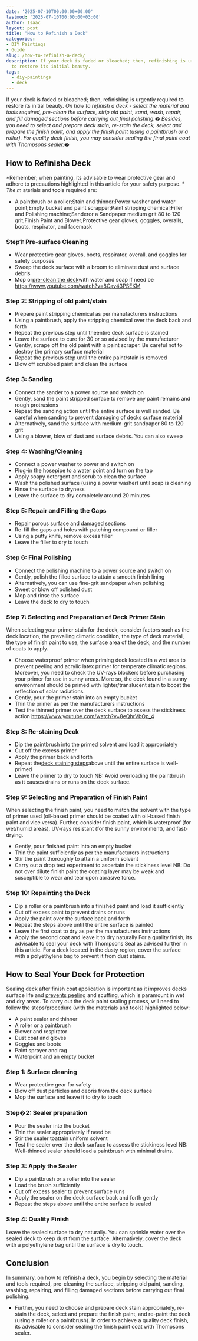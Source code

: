 ```yaml
---
date: '2025-07-10T00:00:00+00:00'
lastmod: '2025-07-10T00:00:00+03:00'
author: Isaac
layout: post
title: "How to Refinish a Deck"
categories:
- DIY Paintings
- Guide
slug: /how-to-refinish-a-deck/
description: If your deck is faded or bleached; then, refinishing is urgently required
  to restore its initial beauty.
tags: 
  - diy-paintings
  - deck
---
```

If your deck is faded or bleached; then, refinishing is urgently required to restore its initial beauty.
*On how to refinish a deck - select the material and tools required, pre-clean the surface, strip old paint, sand, wash, repair, and fill damaged sections before carrying out final polishing.�*
*Besides, you need to select and prepare deck stain, re-stain the deck, select and prepare the finish paint, and apply the finish paint (using a paintbrush or a roller). For quality deck finish, you may consider sealing the final paint coat with Thompsons sealer.�*
## 
## How to Refinisha Deck
*Remember; when painting, its advisable to wear protective gear and adhere to precautions highlighted in this article for your safety purpose. *
*The m*
aterials and tools required are:
- A paintbrush or a roller;Stain and thinner;Power washer and water point;Empty bucket and paint scrapper;Paint stripping chemical;Filler and Polishing machine;Sanderor a Sandpaper  medium grit 80 to 120 grit;Finish Paint and Blower;Protective gear  gloves, goggles, overalls, boots, respirator, and facemask
### Step1: Pre-surface Cleaning
- Wear protective gear  gloves, boots, respirator, overall, and goggles  for safety purposes
- Sweep the deck surface with a broom to eliminate dust and surface debris
- Mop or[pre-clean the deck](https://pestpolicy.com/how-to-clean-a-deck-before-staining/)with water and soap if need be
https://www.youtube.com/watch?v=8Cav43PSEKM
### Step 2: Stripping of old paint/stain
- Prepare paint stripping chemical as per manufacturers instructions
- Using a paintbrush, apply the stripping chemical over the deck  back and forth
- Repeat the previous step until theentire deck surface is stained
- Leave the surface to cure for 30 or so advised by the manufacturer
- Gently, scrape off the old paint with a paint scraper. Be careful not to destroy the primary surface material
- Repeat the previous step until the entire paint/stain is removed
- Blow off scrubbed paint and clean the surface
### Step 3: Sanding
- Connect the sander to a power source and switch on
- Gently, sand the paint stripped surface to remove any paint remains and rough protrusions
- Repeat the sanding action until the entire surface is well sanded. Be careful when sanding to prevent damaging of decks surface material
- Alternatively, sand the surface with medium-grit sandpaper  80 to 120 grit
- Using a blower, blow of dust and surface debris. You can also sweep
### Step 4: Washing/Cleaning
- Connect a power washer to power and switch on
- Plug-in the hosepipe to a water point and turn on the tap
- Apply soapy detergent and scrub to clean the surface
- Wash the polished surface (using a power washer) until soap is cleaning
- Rinse the surface to dryness
- Leave the surface to dry completely  around 20 minutes
### Step 5: Repair and Filling the Gaps
- Repair porous surface and damaged sections
- Re-fill the gaps and holes with patching compound or filler
- Using a putty knife, remove excess filler
- Leave the filler to dry to touch
### Step 6: Final Polishing
- Connect the polishing machine to a power source and switch on
- Gently, polish the filled surface to attain a smooth finish lining
- Alternatively, you can use fine-grit sandpaper when polishing
- Sweet or blow off polished dust
- Mop and rinse the surface
- Leave the deck to dry to touch
### Step 7: Selecting and Preparation of Deck Primer Stain
When selecting your primer stain for the deck, consider factors such as the deck location, the prevailing climatic condition, the type of deck material, the type of finish paint to use, the surface area of the deck, and the number of coats to apply.
- Choose waterproof primer when priming deck located in a wet area to prevent peeling and acrylic latex primer for temperate climatic regions. Moreover, you need to check the UV-rays blockers before purchasing your primer for use in sunny areas.
More so, the deck found in a sunny environment should be primed with lighter/translucent stain to boost the reflection of solar radiations.
- Gently, pour the primer stain into an empty bucket
- Thin the primer as per the manufacturers instructions
- Test the thinned primer over the deck surface to assess the stickiness action
https://www.youtube.com/watch?v=8eQhrVbOp_4
### Step 8: Re-staining Deck
- Dip the paintbrush into the primed solvent and load it appropriately
- Cut off the excess primer
- Apply the primer  back and forth
- Repeat the[deck staining steps](https://pestpolicy.com/how-to-stain-a-deck-for-the-first-time/)above until the entire surface is well-primed
- Leave the primer to dry to touch
NB: Avoid overloading the paintbrush as it causes drains or runs on the deck surface.
### Step 9: Selecting and Preparation of Finish Paint
When selecting the finish paint, you need to match the solvent with the type of primer used (oil-based primer should be coated with oil-based finish paint and vice versa).
Further, consider finish paint, which is waterproof (for wet/humid areas), UV-rays resistant (for the sunny environment), and fast-drying.
- Gently, pour finished paint into an empty bucket
- Thin the paint sufficiently  as per the manufacturers instructions
- Stir the paint thoroughly to attain a uniform solvent
- Carry out a drop test experiment to ascertain the stickiness level
NB: Do not over dilute finish paint  the coating layer may be weak and susceptible to wear and tear upon abrasive force.
### Step 10: Repainting the Deck
- Dip a roller or a paintbrush into a finished paint and load it sufficiently
- Cut off excess paint to prevent drains or runs
- Apply the paint over the surface back and forth
- Repeat the steps above until the entire surface is painted
- Leave the first coat to dry as per the manufacturers instructions
- Apply the second coat and leave it to dry naturally
For a quality finish, its advisable to seal your deck with Thompsons Seal as advised further in this article.
For a deck located in the dusty region, cover the surface with a polyethylene bag to prevent it from dust stains.
## How to Seal Your Deck for Protection
Sealing deck after finish coat application is important as it improves decks surface life and
[prevents peeling](https://pestpolicy.com/how-to-paint-a-deck-with-peeling-paint/)
and scuffing, which is paramount in wet and dry areas.
To carry out the deck paint sealing process, will need to follow the steps/procedure (with the materials and tools) highlighted below:
- A paint sealer and thinner
- A roller or a paintbrush
- Blower and respirator
- Dust coat and gloves
- Goggles and boots
- Paint sprayer and rag
- Waterpoint and an empty bucket
### Step 1: Surface cleaning
- Wear protective gear for safety
- Blow off dust particles and debris from the deck surface
- Mop the surface and leave it to dry to touch
### Step�2: Sealer preparation
- Pour the sealer into the bucket
- Thin the sealer appropriately if need be
- Stir the sealer toattain uniform solvent
- Test the sealer over the deck surface to assess the stickiness level
NB: Well-thinned sealer should load a paintbrush with minimal drains.
### Step 3: Apply the Sealer
- Dip a paintbrush or a roller into the sealer
- Load the brush sufficiently
- Cut off excess sealer to prevent surface runs
- Apply the sealer on the deck surface  back and forth gently
- Repeat the steps above until the entire surface is sealed
### Step 4: Quality Finish
Leave the sealed surface to dry naturally. You can sprinkle water over the sealed deck to keep dust from the surface.
Alternatively, cover the deck with a polyethylene bag until the surface is dry to touch.
## Conclusion
In summary, on how to refinish a deck, you begin by selecting the material and tools required, pre-cleaning the surface, stripping old paint, sanding, washing, repairing, and filling damaged sections before carrying out final polishing.
- Further, you need to choose and prepare deck stain appropriately, re-stain the deck, select and prepare the finish paint, and re-paint the deck (using a roller or a paintbrush).
In order to achieve a quality deck finish, its advisable to consider sealing the finish paint coat with Thompsons sealer.
